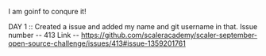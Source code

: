 I am goinf to conqure it!

DAY 1 :: 
Created a issue and added my name and git username in that.
Issue number -- 413
Link -- https://github.com/scaleracademy/scaler-september-open-source-challenge/issues/413#issue-1359201761
